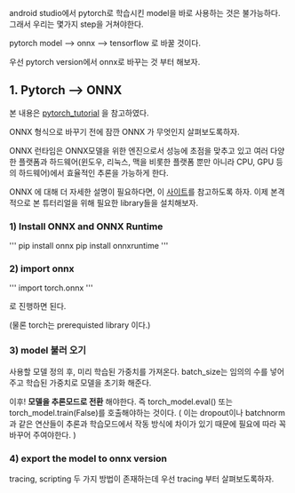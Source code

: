 android studio에서 pytorch로 학습시킨 model을 바로 사용하는 것은 불가능하다. 
그래서 우리는 몇가지 step을 거쳐야한다. 

pytorch model --> onnx --> tensorflow 로 바꿀 것이다.

우선 pytorch version에서 onnx로 바꾸는 것 부터 해보자. 

## 1. Pytorch --> ONNX 

 본 내용은 [pytorch_tutorial](https://tutorials.pytorch.kr/advanced/super_resolution_with_onnxruntime.html) 을 참고하였다. 
 
 ONNX 형식으로 바꾸기 전에 잠깐 ONNX 가 무엇인지 살펴보도록하자. 
 
 ONNX 런타임은 ONNX모델을 위한 엔진으로서 성능에 초점을 맞추고 있고 여러 다양한 플랫폼과 하드웨어(윈도우, 리눅스, 맥을 비롯한 플랫폼 뿐만 아니라 CPU, GPU 등의 하드웨어)에서 효율적인 추론을 가능하게 한다. 

 ONNX 에 대해 더 자세한 설명이 필요하다면, 이 [사이트](https://cloudblogs.microsoft.com/opensource/2019/05/22/onnx-runtime-machine-learning-inferencing-0-4-release/)를 참고하도록 하자. 
 이제 본격적으로 본 튜터리얼을 위해 필요한 library들을 설치해보자. 
 
### 1) Install ONNX and ONNX Runtime
'''
pip install onnx
pip install onnxruntime
'''

### 2) import onnx

'''
import torch.onnx
'''

로 진행하면 된다. 

(물론 torch는 prerequisted library 이다.)

### 3) model 불러 오기 

사용할 모델 정의 후, 미리 학습된 가중치를 가져온다. batch_size는 임의의 수를 넣어주고 
학습된 가중치로 모델을 초기화 해준다.

이후! __모델을 추론모드로 전환__ 해야한다. 
즉 torch_model.eval() 또는 torch_model.train(False)를 호출해야하는 것이다. 
( 이는 dropout이나 batchnorm과 같은 연산들이 추론과 학습모드에서 작동 방식에 차이가 있기 때문에 필요에 따라 꼭 바꾸어 주여야한다. )

### 4) export the model to onnx version

tracing, scripting 두 가지 방법이 존재하는데 우선 tracing 부터 살펴보도록하자. 
